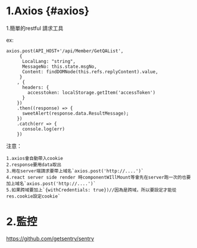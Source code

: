 # 1.Axios {#axios}

1.簡單的restful 請求工具

ex:

```
axios.post(API_HOST+'/api/Member/GetQAList',
     {
      LocalLang: "string",
      MessageNo: this.state.msgNo,
      Content: findDOMNode(this.refs.replyContent).value,
     }
    , {      
      headers: {
        accesstoken: localStorage.getItem('accessToken')
      } 
    })
    .then((response) => {
      sweetAlert(response.data.ResultMessage);
    })
    .catch(err => {
      console.log(err)
    })
```

注意：

    1.axios會自動帶入cookie 
    2.response要用data取出 
    3.用在server端請求要帶上域名`axios.post('http://....')`
    4.react server side render 時componentWIllMount等會先在server跑一次的也要加上域名`axios.post('http://....')`
    5.如果跨域要加上`{withCredentials: true})//因為是跨域，所以要設定才能從res.cookie設定cookie`



# 2.監控

https://github.com/getsentry/sentry



